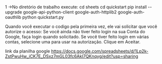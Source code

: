  1 ->No diretório de trabalho execute:
           cd sheets
           cd quickstart
           pip install --upgrade google-api-python-client google-auth-httplib2 google-auth-oauthlib 
           python quickstart.py

Quando você executar o codigo pela primeira vez, ele vai solicitar que você autorize o acesso:
Se você ainda não tiver feito login na sua Conta do Google, faça login quando solicitado. Se você tiver feito login em várias contas, selecione uma para usar na autorização.
Clique em Aceitar.

link da planilha google
https://docs.google.com/spreadsheets/d/1Lp2k-ZstPwuHw_iCK7E_DSxz7mGL03fc6AkI7QKnqyg/edit?usp=sharing
